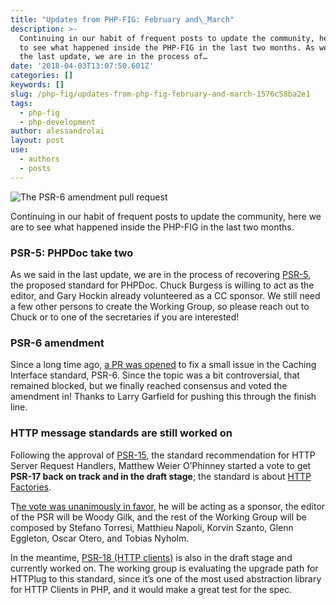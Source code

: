 ```yaml
---
title: "Updates from PHP-FIG: February and\_March"
description: >-
  Continuing in our habit of frequent posts to update the community, here we are
  to see what happened inside the PHP-FIG in the last two months. As we said in
  the last update, we are in the process of…
date: '2018-04-03T13:07:50.601Z'
categories: []
keywords: []
slug: /php-fig/updates-from-php-fig-february-and-march-1576c58ba2e1
tags:
  - php-fig
  - php-development
author: alessandrolai
layout: post
use:
  - authors
  - posts
---
```


![The PSR-6 amendment pull request](/img/blog/1__NX38BGDhuoRqXuCDLQnGYA.png)

Continuing in our habit of frequent posts to update the community, here we are to see what happened inside the PHP-FIG in the last two months.

### PSR-5: PHPDoc take two

As we said in the last update, we are in the process of recovering [PSR-5](https://github.com/phpDocumentor/fig-standards/blob/master/proposed/phpdoc.md), the proposed standard for PHPDoc. Chuck Burgess is willing to act as the editor, and Gary Hockin already volunteered as a CC sponsor. We still need a few other persons to create the Working Group, so please reach out to Chuck or to one of the secretaries if you are interested!

### PSR-6 amendment

Since a long time ago, [a PR was opened](https://github.com/php-fig/fig-standards/pull/915/files) to fix a small issue in the Caching Interface standard, PSR-6. Since the topic was a bit controversial, that remained blocked, but we finally reached consensus and voted the amendment in! Thanks to Larry Garfield for pushing this through the finish line.

### HTTP message standards are still worked on

Following the approval of [PSR-15](https://www.php-fig.org/psr/psr-15/), the standard recommendation for HTTP Server Request Handlers, Matthew Weier O’Phinney started a vote to get **PSR-17 back on track and in the draft stage**; the standard is about [HTTP Factories](https://github.com/php-fig/fig-standards/tree/master/proposed/http-factory/).

T[he vote was unanimously in favor](https://groups.google.com/forum/?fromgroups#!topic/php-fig/A5mZYTn5Jm8), he will be acting as a sponsor, the editor of the PSR will be Woody Gilk, and the rest of the Working Group will be composed by Stefano Torresi, Matthieu Napoli, Korvin Szanto, Glenn Eggleton, Oscar Otero, and Tobias Nyholm.

In the meantime, [PSR-18 (HTTP clients)](https://github.com/php-fig/fig-standards/tree/master/proposed/http-client/) is also in the draft stage and currently worked on. The working group is evaluating the upgrade path for HTTPlug to this standard, since it’s one of the most used abstraction library for HTTP Clients in PHP, and it would make a great test for the spec.
